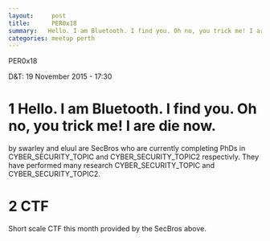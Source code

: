 ```yaml
---
layout:     post
title:      PER0x18 
summary:   Hello. I am Bluetooth. I find you. Oh no, you trick me! I are die now. 
categories: meetup perth
---
```


PER0x18 

D&T: 19 November 2015 - 17:30

# 1 Hello. I am Bluetooth. I find you. Oh no, you trick me! I are die now.

by
swarley and eluul are SecBros who are currently completing PhDs in CYBER_SECURITY_TOPIC and CYBER_SECURITY_TOPIC2 respectivly. They have performed many research CYBER_SECURITY_TOPIC and CYBER_SECURITY_TOPIC2.

# 2 CTF
Short scale CTF this month provided by the SecBros above.
